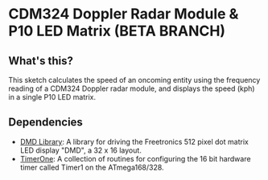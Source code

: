 # CDM324 Doppler Radar Module & P10 LED Matrix (BETA BRANCH)

## What's this?

This sketch calculates the speed of an oncoming entity using the frequency reading of a CDM324 Doppler radar module, and displays the speed (kph) in a single P10 LED matrix.

## Dependencies

- [DMD Library](http://www.freetronics.com/dmd-library): A library for driving the Freetronics 512 pixel dot matrix LED display "DMD", a 32 x 16 layout.
- [TimerOne](https://github.com/PaulStoffregen/TimerOne): A collection of routines for configuring the 16 bit hardware timer called Timer1 on the ATmega168/328.